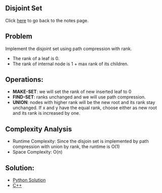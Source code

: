 ## Disjoint Set
Click [here](../notes.md) to go back to the notes page.

## Problem
Implement the disjoint set using path compression with rank.
- The rank of a leaf is 0.
- The rank of internal node is 1 + max rank of its children.

## Operations:
- **MAKE-SET**: we will set the rank of new inserted leaf to 0
- **FIND-SET**: ranks unchanged and we will use path compression.
- **UNION**: nodes with higher rank will be the new root and its rank stay unchanged. If x and y have the equal rank, choose either as new root and its rank is increased by one. 

## Complexity Analysis
- Runtime Complexity: Since the disjoin set is implemented by path compression with union by rank, the runtime is O(1)
- Space Complexity: O(n)

## Solution:
- [Python Solution](disjoint_set_implementation.py)
- [C++](soluition.cpp)